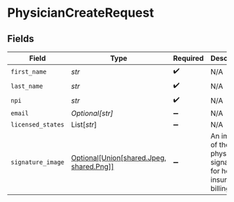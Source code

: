 # PhysicianCreateRequest


## Fields

| Field                                                                             | Type                                                                              | Required                                                                          | Description                                                                       |
| --------------------------------------------------------------------------------- | --------------------------------------------------------------------------------- | --------------------------------------------------------------------------------- | --------------------------------------------------------------------------------- |
| `first_name`                                                                      | *str*                                                                             | :heavy_check_mark:                                                                | N/A                                                                               |
| `last_name`                                                                       | *str*                                                                             | :heavy_check_mark:                                                                | N/A                                                                               |
| `npi`                                                                             | *str*                                                                             | :heavy_check_mark:                                                                | N/A                                                                               |
| `email`                                                                           | *Optional[str]*                                                                   | :heavy_minus_sign:                                                                | N/A                                                                               |
| `licensed_states`                                                                 | List[*str*]                                                                       | :heavy_minus_sign:                                                                | N/A                                                                               |
| `signature_image`                                                                 | [Optional[Union[shared.Jpeg, shared.Png]]](../../models/shared/signatureimage.md) | :heavy_minus_sign:                                                                | An image of the physician signature for health insurance billing                  |